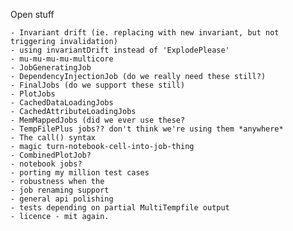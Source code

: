 Open stuff
	
	- Invariant drift (ie. replacing with new invariant, but not triggering invalidation)
	- using invariantDrift instead of 'ExplodePlease'
	- mu-mu-mu-mu-multicore
	- JobGeneratingJob
	- DependencyInjectionJob (do we really need these still?)
	- FinalJobs (do we support these still)
	- PlotJobs
	- CachedDataLoadingJobs
	- CachedAttributeLoadingJobs
	- MemMappedJobs (did we ever use these?
	- TempFilePlus jobs?? don't think we're using them *anywhere*
	- The call() syntax
	- magic turn-notebook-cell-into-job-thing
	- CombinedPlotJob?
	- notebook jobs?
	- porting my million test cases
	- robustness when the 
	- job renaming support
	- general api polishing
	- tests depending on partial MultiTempfile output 
	- licence - mit again.
